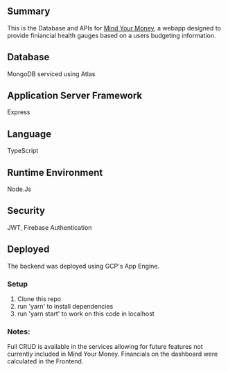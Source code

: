 ## Summary
This is the Database and APIs for [Mind Your Money](https://mind-your-money-webapp.web.app/), a webapp designed to provide finiancial health gauges based on a users budgeting information.

## Database
MongoDB serviced using Atlas

## Application Server Framework
Express

## Language
TypeScript

## Runtime Environment 
Node.Js

## Security
JWT, Firebase Authentication

## Deployed
The backend was deployed using GCP's App Engine. 

### Setup
1. Clone this repo
2. run 'yarn' to install dependencies 
3. run 'yarn start' to work on this code in localhost

### Notes:
Full CRUD is available in the services allowing for future features not currently included in Mind Your Money.
Financials on the dashboard were calculated in the Frontend. 
